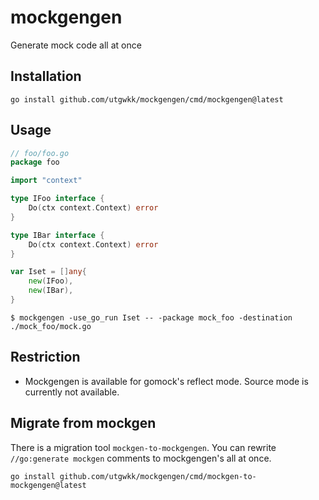 # mockgengen

Generate mock code all at once

## Installation

```
go install github.com/utgwkk/mockgengen/cmd/mockgengen@latest
```

## Usage

```go
// foo/foo.go
package foo

import "context"

type IFoo interface {
	Do(ctx context.Context) error
}

type IBar interface {
	Do(ctx context.Context) error
}

var Iset = []any{
	new(IFoo),
	new(IBar),
}
```

```
$ mockgengen -use_go_run Iset -- -package mock_foo -destination ./mock_foo/mock.go
```

## Restriction

- Mockgengen is available for gomock's reflect mode. Source mode is currently not available.

## Migrate from mockgen

There is a migration tool `mockgen-to-mockgengen`. You can rewrite `//go:generate mockgen` comments to mockgengen's all at once.

```
go install github.com/utgwkk/mockgengen/cmd/mockgen-to-mockgengen@latest
```

